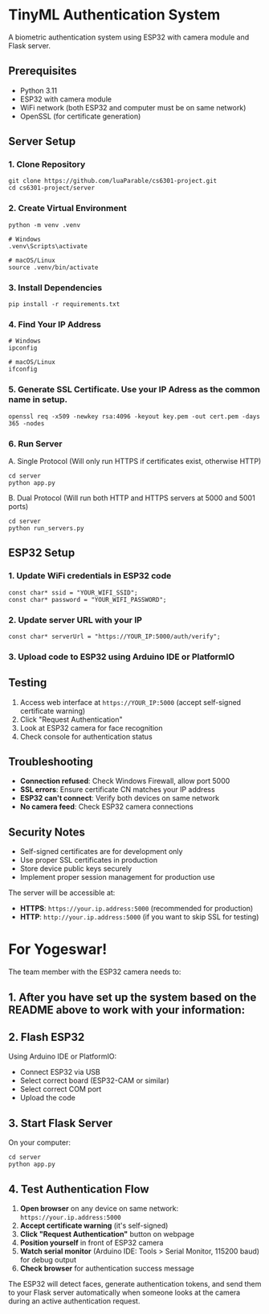 # TinyML Authentication System

A biometric authentication system using ESP32 with camera module and Flask server.

## Prerequisites

- Python 3.11
- ESP32 with camera module
- WiFi network (both ESP32 and computer must be on same network)
- OpenSSL (for certificate generation)

## Server Setup

### 1. Clone Repository

```
git clone https://github.com/luaParable/cs6301-project.git
cd cs6301-project/server
```

### 2. Create Virtual Environment

```
python -m venv .venv

# Windows
.venv\Scripts\activate

# macOS/Linux
source .venv/bin/activate
```

### 3. Install Dependencies

```
pip install -r requirements.txt
```

### 4. Find Your IP Address

```
# Windows
ipconfig

# macOS/Linux
ifconfig
```

### 5. Generate SSL Certificate. Use your IP Adress as the common name in setup.

```
openssl req -x509 -newkey rsa:4096 -keyout key.pem -out cert.pem -days 365 -nodes
```

### 6. Run Server

A. Single Protocol (Will only run HTTPS if certificates exist, otherwise HTTP)
```
cd server
python app.py
```

B. Dual Protocol (Will run both HTTP and HTTPS servers at 5000 and 5001 ports)
```
cd server
python run_servers.py
```

## ESP32 Setup

### 1. Update WiFi credentials in ESP32 code

```
const char* ssid = "YOUR_WIFI_SSID";
const char* password = "YOUR_WIFI_PASSWORD";
```

### 2. Update server URL with your IP

```
const char* serverUrl = "https://YOUR_IP:5000/auth/verify";
```

### 3. Upload code to ESP32 using Arduino IDE or PlatformIO

## Testing

1. Access web interface at `https://YOUR_IP:5000` (accept self-signed certificate warning)
2. Click "Request Authentication"
3. Look at ESP32 camera for face recognition
4. Check console for authentication status

## Troubleshooting

- **Connection refused**: Check Windows Firewall, allow port 5000
- **SSL errors**: Ensure certificate CN matches your IP address
- **ESP32 can't connect**: Verify both devices on same network
- **No camera feed**: Check ESP32 camera connections

## Security Notes

- Self-signed certificates are for development only
- Use proper SSL certificates in production
- Store device public keys securely
- Implement proper session management for production use

The server will be accessible at:
- **HTTPS**: `https://your.ip.address:5000` (recommended for production)
- **HTTP**: `http://your.ip.address:5000` (if you want to skip SSL for testing)


# For Yogeswar!

The team member with the ESP32 camera needs to:

## 1. After you have set up the system based on the README above to work with your information:

## 2. Flash ESP32

Using Arduino IDE or PlatformIO:
- Connect ESP32 via USB
- Select correct board (ESP32-CAM or similar)
- Select correct COM port
- Upload the code

## 3. Start Flask Server

On your computer:
```
cd server
python app.py
```

## 4. Test Authentication Flow

1. **Open browser** on any device on same network: `https://your.ip.address:5000`
2. **Accept certificate warning** (it's self-signed)
3. **Click "Request Authentication"** button on webpage
4. **Position yourself** in front of ESP32 camera
5. **Watch serial monitor** (Arduino IDE: Tools > Serial Monitor, 115200 baud) for debug output
6. **Check browser** for authentication success message

The ESP32 will detect faces, generate authentication tokens, and send them to your Flask server automatically when someone looks at the camera during an active authentication request.